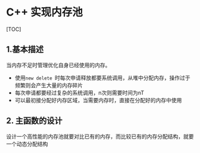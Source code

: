 # C++ 实现内存池

[TOC]

## 1.基本描述

当内存不足时管理优化自身已经使用的内存。

- 使用`new delete `时每次申请释放都要系统调用，从堆中分配内存，操作过于频繁则会产生大量的内存碎片
- 每次申请都要经过复杂的系统调用，n次则需要时间为nT
- 可以最初接分配好内存区域，当需要内存时，直接在分配好的内存中使用



## 2. 主函数的设计

设计一个高性能的内存池就要对比已有的内存，而比较已有的内存分配结构，就要一个动态分配结构
